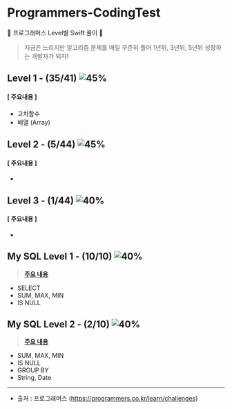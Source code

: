 # Programmers-CodingTest
🐢 프로그래머스 Level별 Swift 풀이 🚀

>지금은 느리지만 알고리즘 문제를 매일 꾸준히 풀어 1년뒤, 3년뒤, 5년뒤 성장하는 개발자가 되자!



## Level 1 - (35/41) ![45%](https://progress-bar.dev/56)

#### [ 주요내용 ]

- 고차함수 
- 배열 (Array)



## Level 2 - (5/44) ![45%](https://progress-bar.dev/5)

#### [ 주요내용 ]

- 



## Level 3 - (1/44) ![40%](https://progress-bar.dev/0)

#### [ 주요내용 ]

- 



## My SQL Level 1 - (10/10) ![40%](https://progress-bar.dev/100)

>**[주요 내용](https://github.com/suhyeon4820/Programmers-CodingTest/blob/main/MySQL.md)**

- SELECT
- SUM, MAX, MIN
- IS NULL



## My SQL Level 2 - (2/10) ![40%](https://progress-bar.dev/20)

>**[주요 내용](https://github.com/suhyeon4820/Programmers-CodingTest/blob/main/MySQL.md)**

- SUM, MAX, MIN
- IS NULL
- GROUP BY
- String, Date



---

- 출처 : 프로그래머스 (https://programmers.co.kr/learn/challenges)